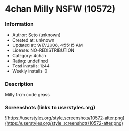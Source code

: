 # 4chan Milly NSFW (10572)

### Information
- Author: Seto (unknown)
- Created at: unknown
- Updated at: 9/17/2008, 4:55:15 AM
- License: NO-REDISTRIBUTION
- Category: 4chan
- Rating: undefined
- Total installs: 1244
- Weekly installs: 0


### Description
Milly from code geass


### Screenshots (links to userstyles.org)
![https://userstyles.org/style_screenshots/10572-after.png](https://userstyles.org/style_screenshots/10572-after.png)


